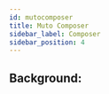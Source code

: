 ```yaml
---
id: mutocomposer
title: Muto Composer
sidebar_label: Composer
sidebar_position: 4
---
```


## Background: 
